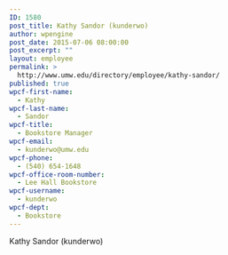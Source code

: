```yaml
---
ID: 1580
post_title: Kathy Sandor (kunderwo)
author: wpengine
post_date: 2015-07-06 08:00:00
post_excerpt: ""
layout: employee
permalink: >
  http://www.umw.edu/directory/employee/kathy-sandor/
published: true
wpcf-first-name:
  - Kathy
wpcf-last-name:
  - Sandor
wpcf-title:
  - Bookstore Manager
wpcf-email:
  - kunderwo@umw.edu
wpcf-phone:
  - (540) 654-1648
wpcf-office-room-number:
  - Lee Hall Bookstore
wpcf-username:
  - kunderwo
wpcf-dept:
  - Bookstore
---
```

Kathy Sandor (kunderwo)